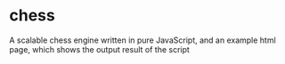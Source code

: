 # chess
A scalable chess engine written in pure JavaScript, and an example html page, which shows the output result of the script
